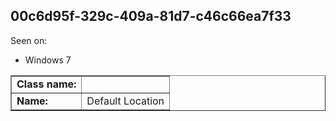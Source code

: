 ## 00c6d95f-329c-409a-81d7-c46c66ea7f33

Seen on:
* Windows 7

<table border="1" class="docutils">
  <tbody>
    <tr>
      <td><b>Class name:</b></td>
      <td>&nbsp;</td>
    </tr>
    <tr>
      <td><b>Name:</b></td>
      <td>Default Location</td>
    </tr>
  </tbody>
</table>

